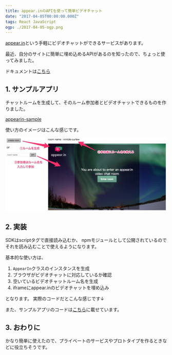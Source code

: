 ```yaml
---
title: appear.inのAPIを使って簡単ビデオチャット
date: "2017-04-05T00:00:00.000Z"
tags: React JavaScript
ogp: ./2017-04-05-ogp.png
---
```


[appear.in](https://appear.in/)という手軽にビデオチャットができるサービスがあります。

最近、自分のサイトに簡単に埋め込めるAPIがあるのを知ったので、ちょっと使ってみました。

ドキュメントは[こちら](https://developer.appear.in/)

## **1. サンプルアプリ**

チャットルームを生成して、そのルーム参加者とビデオチャットできるものを作りました。

[appearin-sample](/playground/appearin-sample)

使い方のイメージはこんな感じです。

![Image](./2017-04-05-image.jpg)

## **2. 実装**

SDKはscriptタグで直接読み込むか、
npmモジュールとして公開されているのでそれを読み込むことで使えるようになります。

基本的な使い方は、

1. `AppearIn`クラスのインスタンスを生成
2. ブラウザがビデオチャットに対応しているか確認
3. 空いているビデオチャットルーム名を生成
4. iframeにappear.inのビデオチャットを埋め込み

となります。
実際のコードだとこんな感じです↓

<code class="gist-code" data-gist-id="0e87c9824f1c5962fab800951d1b0e7e" data-gist-file="sample.js" data-gist-enable-cache="true"></code>

また、サンプルアプリのコードは[こちら](https://gist.github.com/saitoxu/0e87c9824f1c5962fab800951d1b0e7e)に載せています。

## **3. おわりに**

かなり簡単に使えたので、プライベートのサービスやプロトタイプを作るときなどに役立ちそうです。
